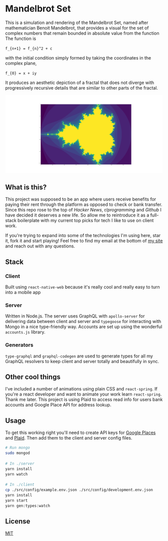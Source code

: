 # Mandelbrot Set

This is a simulation and rendering of the Mandelbrot Set,  named after mathematician Benoit Mandelbrot, that provides a visual for the set of complex numbers that remain bounded in absolute value from the function
The function is

  `f_{n+1} = f_{n}^2 + c`

with the initial condition simply formed by taking the coordinates in the complex plane,

  `f_{0} = x + iy`

It produces an aesthetic depiction of a fractal that does not diverge with progressively recursive details that are similar to other parts of the fractal.

![mandelbrot.png](https://github.com/SVJayanthi/MandelbrotSet/blob/master/output/mandelbrot_1.png)

## What is this?

This project was supposed to be an app where users receive benefits for paying their rent through the platform as opposed to check or bank transfer. Since this repo rose to the top of _Hacker News_, _r/programming_ and _Github_ I have decided it deserves a new life. So allow me to reintroduce it as a full-stack boilerplate with my current top picks for tech I like to use on client work.

If you're trying to expand into some of the technologies I'm using here, star it, fork it and start playing! Feel free to find my email at the bottom of [my site](https://trxrg.com/) and reach out with any questions.

## Stack

### Client

Built using `react-native-web` because it's really cool and really easy to turn into a mobile app

### Server

Written in Node.js. The server uses GraphQL with `apollo-server` for delivering data between client and server and `typegoose` for interacting with Mongo in a nice type-friendly way.
Accounts are set up using the wonderful `accounts.js` library.

### Generators

`type-graphql` and `graphql-codegen` are used to generate types for all my GraphQL resolvers to keep client and server totally and beautifully in sync.

## Other cool things

I've included a number of animations using plain CSS and `react-spring`. If you're a react developer and want to animate your work learn `react-spring`. Thank me later. This project is using Plaid to access read info for users bank accounts and Google Place API for address lookup.

## Usage

To get this working right you'll need to create API keys for [Google Places](https://developers.google.com/places/web-service/intro) and [Plaid](https://plaid.com/). Then add them to the client and server config files.

```sh
# Run mongo
sudo mongod

# In ./server
yarn install
yarn watch

# In ./client
cp ./src/config/example.env.json ./src/config/development.env.json
yarn install
yarn start
yarn gen:types:watch
```

## License

[MIT](LICENSE)
